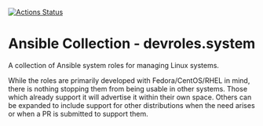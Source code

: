 [![Actions Status](https://github.com/devroles/ansible_collection_system/workflows/tox/badge.svg)](https://github.com/devroles/ansible_collection_system/actions)

# Ansible Collection - devroles.system

A collection of Ansible system roles for managing Linux systems.

While the roles are primarily developed with Fedora/CentOS/RHEL in
mind, there is nothing stopping them from being usable in other
systems. Those which already support it will advertise it within their
own space. Others can be expanded to include support for other
distributions when the need arises or when a PR is submitted to
support them.
